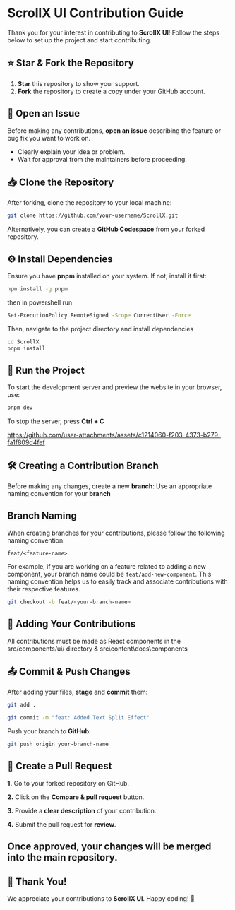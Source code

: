 # ScrollX UI Contribution Guide

Thank you for your interest in contributing to **ScrollX UI**! Follow the steps below to set up the project and start contributing.

## ⭐ Star & Fork the Repository

1. **Star** this repository to show your support.
2. **Fork** the repository to create a copy under your GitHub account.

## 📝 Open an Issue

Before making any contributions, **open an issue** describing the feature or bug fix you want to work on.

- Clearly explain your idea or problem.
- Wait for approval from the maintainers before proceeding.

## 📥 Clone the Repository

After forking, clone the repository to your local machine:

```sh
git clone https://github.com/your-username/ScrollX.git
```

Alternatively, you can create a **GitHub Codespace** from your forked repository.

## ⚙️ Install Dependencies

Ensure you have **pnpm** installed on your system. If not, install it first:

```sh
npm install -g pnpm
```

then in powershell run

```sh
Set-ExecutionPolicy RemoteSigned -Scope CurrentUser -Force
```

Then, navigate to the project directory and install dependencies

```sh
cd ScrollX
pnpm install
```

## 🚀 Run the Project

To start the development server and preview the website in your browser, use:

```sh
pnpm dev
```

To stop the server, press **Ctrl + C**


https://github.com/user-attachments/assets/c1214060-f203-4373-b279-fa1f809d4fef


## 🛠️ Creating a Contribution Branch

Before making any changes, create a new **branch**:
Use an appropriate naming convention for your **branch**

## Branch Naming

When creating branches for your contributions, please follow the following naming convention:

`feat/<feature-name>`

For example, if you are working on a feature related to adding a new component, your branch name could be `feat/add-new-component`. This naming convention helps us to easily track and associate contributions with their respective features.

```sh
git checkout -b feat/<your-branch-name>
```

## 📂 Adding Your Contributions

All contributions must be made as React components in the src/components/ui/ directory &
src\content\docs\components


## 📤 Commit & Push Changes

After adding your files, **stage** and **commit** them:

```sh
git add .
```

```sh
git commit -m "feat: Added Text Split Effect"
```

Push your branch to **GitHub**:

```sh
git push origin your-branch-name
```

## 🔄 Create a Pull Request

**1.** Go to your forked repository on GitHub.

**2.** Click on the **Compare & pull request** button.

**3.** Provide a **clear description** of your contribution.

**4.** Submit the pull request for **review**.

## Once approved, your changes will be merged into the main repository.

## 🎉 Thank You!

We appreciate your contributions to **ScrollX UI**. Happy coding! **🚀**
